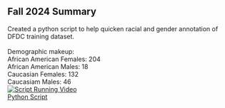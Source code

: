 ## Fall 2024 Summary
Created a python script to help quicken racial and gender annotation of DFDC training dataset. 
<br><br> Demographic makeup:
<br> African American Females: 204
<br> African American Males: 18
<br> Caucasian Females: 132
<br> Caucasiam Males: 46
<br> [![Script Running Video](https://img.youtube.com/vi/_nu2UZdYkY8/0.jpg
)](https://youtu.be/_nu2UZdYkY8)
<br>[Python Script](https://github.com/TerrelleAThomas/CARETEAM-Main/blob/main/Lauren%20Matthews/manual_dataset_annotation.py)
